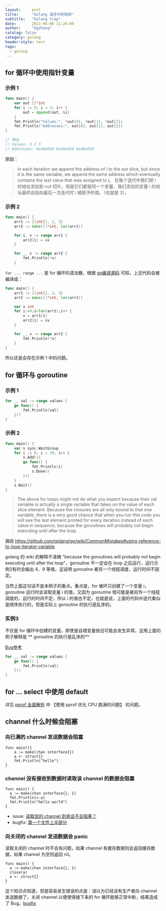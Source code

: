 ```yaml
---
layout:     post
title:      "Golang 语言中的陷阱"
subtitle:   "Golang trap"
date:       2021-06-08 21:24:00
author:     "kgzhang"
catalog: false
category: golang
header-style: text
tags:
  - golang
---
```


## for 循环中使用指针变量

### 示例 1

```go
func main() {
	var out []*int
	for i := 0; i < 3; i++ {
		out = append(out, &i)
	}
	fmt.Println("Values:", *out[0], *out[1], *out[2])
	fmt.Println("Addresses:", out[0], out[1], out[2])
}

// 输出
// Values: 3 3 3
// Addresses: 0x40e020 0x40e020 0x40e020
```

原因： 

> in each iteration we append the address of i to the out slice, but since it is the same variable, we append the same address which eventually contains the last value that was assigned to i。
> 在每个迭代中我们把 i 的地址添加到 out 切片，但是它们都是同一个变量，我们添加的变量 i 的地址最终会指向最后一次迭代时 i 被赋予的值。（也就是 3）。

### 示例 2

```go
func main() {
	arr1 := []int{1, 2, 3}
	arr2 := make([]*int, len(arr1))

	for i, v := range arr1 {
		arr2[i] = &v
	}

	for _, v := range arr2 {
		fmt.Println(*v)
	}
```

`for ... range ...` 是 for 循环的语法糖，根据 [go编译源码](https://github.com/golang/gofrontend/blob/e387439bfd24d5e142874b8e68e7039f74c744d7/go/statements.cc#L5501) 可知，上述代码会被编译成：

```go
func main() {
	arr1 := []int{1, 2, 3}
	arr2 := make([]*int, len(arr1))

	var v int
	for i:=0;i<len(arr1);i++ {
		v = arr1[i]
		arr2[i] = &v
	}

	for _, v := range arr2 {
		fmt.Println(*v)
	}
}
```

所以还是会存在示例 1 中的问题。

## for 循环与 goroutine

### 示例 1
```go
for _, val := range values {
	go func() {
		fmt.Println(val)
	}()
}
```

### 示例 2
```go
func main() {
	var s sync.WaitGroup
	for i := 0; i < 30; i++ {
		s.Add(1)
		go func() {
			fmt.Println(i)
			s.Done()
		}()
	}
	s.Wait()
}
```

> The above for loops might not do what you expect because their val variable is actually a single variable that takes on the value of each slice element. Because the closures are all only bound to that one variable, there is a very good chance that when you run this code you will see the last element printed for every iteration instead of each value in sequence, because the goroutines will probably not begin executing until after the loop.
  
摘自 https://github.com/golang/go/wiki/CommonMistakes#using-reference-to-loop-iterator-variable

golang 的 wiki 的解释不准确 "because the goroutines will probably not begin executing until after the loop"，goroutine 不一定会在 loop 之后运行，运行示例2有时会输出 4、9 等值，这说明 goroutine 被另一个线程调度，运行时间不固定。

当然上面这句话不是本例子的重点。重点是，for 循环只创建了一个变量 i，goroutine 运行时会读取变量 i 的值，又因为 goroutine 很可能是被另外一个线程调度的，运行的时间不定，所以 i 的值也不定。也就是说，上面的代码中迭代看似是顺序执行的，但是实际上 goroutine 的执行是乱序的。

### 实例3
不仅是 for 循环中创建的变量，即使是自增变量依旧可能会发生异常。这用上面的例子解释是 ** goroutine 的执行是乱序的**

[Bug参考](https://github.com/kougazhang/filex-v3-final/issues/180)

```go
for _, val := range values {
	go func() {
		fmt.Println(val)
	}()
}
```

## for ... select 中使用 default

详见 [pprof 全面解析](https://kougazhang.github.io/2021/05/29/pprof/) 中 【使用 pprof 优化 CPU 跑满的问题】 的问题。

## channel 什么时候会阻塞

### 向已满的 channel 发送数据会阻塞
```golang
func main(){
	a := make(chan interface{})
    a <- struct{}
    fmt.Println("hello")
}
```

### channel 没有接收到数据时读取该 channel 的数据会阻塞
```golang
func main() {
  a := make(chan interface{}, 1)
  fmt.Println(<-a)
  fmt.Println("hello world")
}
```
- issue: [读取空的 channel 到底会不会阻塞？](https://github.com/kougazhang/private/issues/46)
- bugfix: [第一个文件上半部分](https://github.com/kougazhang/filex-v3-final/pull/171/files#)

### 向关闭的 channel 发送数据会 panic
读取关闭的 channel 时不会有问题，如果 channel 有缓存数据则会返回缓存数据，如果 channel 为空则返回 nil。
```golang
func main() {
  a := make(chan interface{}, 1)
  close(a)
  a <- struct{}
}
```
这个知识点知道，但是容易发生错误的点是：误以为已经没有生产者向 channel 发送数据了，关闭 channel 以便使得接下来的 for 循环能够正常中断，结果造成了 Bug。[bugfix](https://github.com/kougazhang/filex-v3-final/pull/171/files#)
